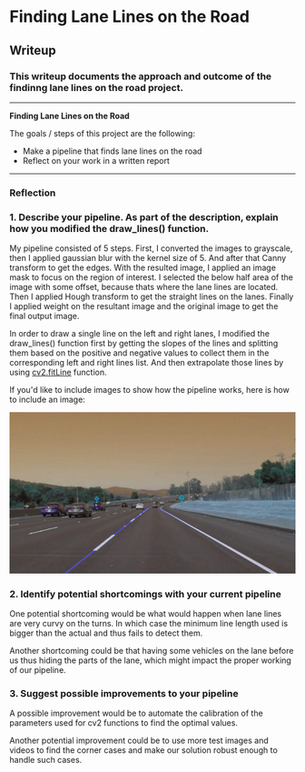# **Finding Lane Lines on the Road** 

## Writeup

### This writeup documents the approach and outcome of the findinng lane lines on the road project.

---

**Finding Lane Lines on the Road**

The goals / steps of this project are the following:
* Make a pipeline that finds lane lines on the road
* Reflect on your work in a written report


[//]: # (Image References)

[image_out]: ./test_images_output/solidWhiteCurve.jpg "Output"

---

### Reflection

### 1. Describe your pipeline. As part of the description, explain how you modified the draw_lines() function.

My pipeline consisted of 5 steps. First, I converted the images to grayscale, then I applied gaussian blur with the kernel size of 5. And after that Canny transform to get the edges. With the resulted image, I applied an image mask to focus on the region of interest. I selected the below half area of the image with some offset, because thats where the lane lines are located. Then I applied Hough transform to get the straight lines on the lanes. Finally I applied weight on the resultant image and the original image to get the final output image.

In order to draw a single line on the left and right lanes, I modified the draw_lines() function first by getting the slopes of the lines and splitting them based on the positive and negative values to collect them in the corresponding left and right lines list. And then extrapolate those lines by using [cv2.fitLine](https://docs.opencv.org/2.4/modules/imgproc/doc/structural_analysis_and_shape_descriptors.html?highlight=fitline#cv2.fitLine) function.

If you'd like to include images to show how the pipeline works, here is how to include an image: 

![solidWhiteCurve.jpg][image_out]


### 2. Identify potential shortcomings with your current pipeline


One potential shortcoming would be what would happen when lane lines are very curvy on the turns. In which case the minimum line length used is bigger than the actual and thus fails to detect them.

Another shortcoming could be that having some vehicles on the lane before us thus hiding the parts of the lane, which might impact the proper working of our pipeline.


### 3. Suggest possible improvements to your pipeline

A possible improvement would be to automate the calibration of the parameters used for cv2 functions to find the optimal values.

Another potential improvement could be to use more test images and videos to find the corner cases and make our solution robust enough to handle such cases.


